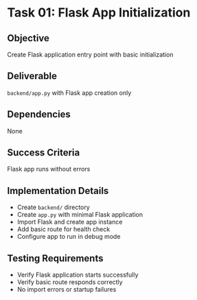 # Task 01: Flask App Initialization

## Objective
Create Flask application entry point with basic initialization

## Deliverable
`backend/app.py` with Flask app creation only

## Dependencies
None

## Success Criteria
Flask app runs without errors

## Implementation Details
- Create `backend/` directory
- Create `app.py` with minimal Flask application
- Import Flask and create app instance
- Add basic route for health check
- Configure app to run in debug mode

## Testing Requirements
- Verify Flask application starts successfully
- Verify basic route responds correctly
- No import errors or startup failures
